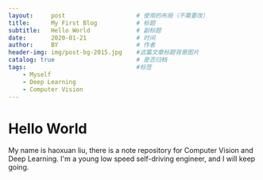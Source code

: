 ```yaml
---
layout:     post                    # 使用的布局（不需要改）
title:      My First Blog           # 标题 
subtitle:   Hello World             # 副标题
date:       2020-01-21              # 时间
author:     BY                      # 作者
header-img: img/post-bg-2015.jpg    #这篇文章标题背景图片
catalog: true                       # 是否归档
tags:                               #标签
    - Myself
    - Deep Learning
    - Computer Vision
---
```

# Hello World
My name is haoxuan liu, there is a note repository for Computer Vision and Deep Learning. I'm a young low speed self-driving engineer, and I will keep going.
